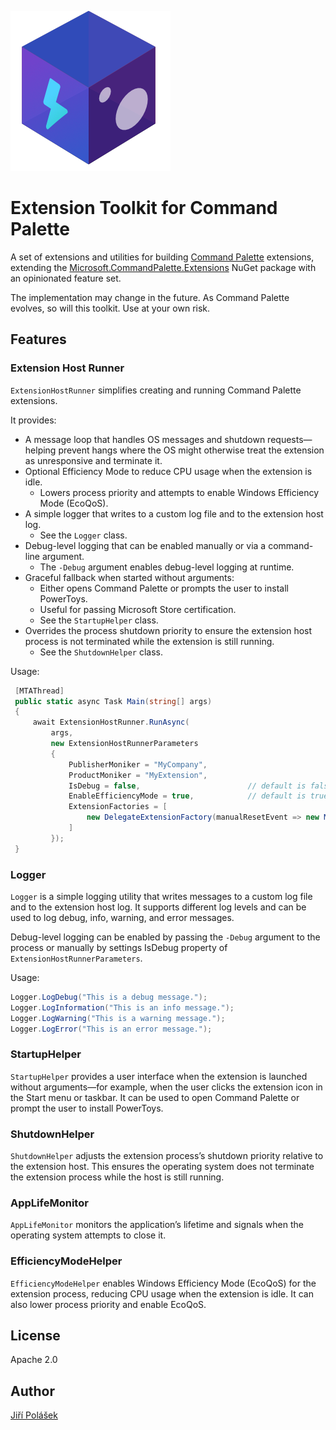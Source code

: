 ![Logo](https://raw.githubusercontent.com/jiripolasek/JPSoftworks.CommandPalette.Extensions.Toolkit/refs/heads/master/art/StoreLogo.png)

# Extension Toolkit for Command Palette

A set of extensions and utilities for building [Command Palette](https://learn.microsoft.com/en-us/windows/powertoys/command-palette/overview) extensions, extending the [Microsoft.CommandPalette.Extensions](https://www.nuget.org/packages/Microsoft.CommandPalette.Extensions/) NuGet package with an opinionated feature set.

The implementation may change in the future. As Command Palette evolves, so will this toolkit. Use at your own risk.

## Features

### Extension Host Runner

`ExtensionHostRunner` simplifies creating and running Command Palette extensions.

It provides:
- A message loop that handles OS messages and shutdown requests—helping prevent hangs where the OS might otherwise treat the extension as unresponsive and terminate it.
- Optional Efficiency Mode to reduce CPU usage when the extension is idle.  
  - Lowers process priority and attempts to enable Windows Efficiency Mode (EcoQoS).
- A simple logger that writes to a custom log file and to the extension host log.  
  - See the `Logger` class.
- Debug-level logging that can be enabled manually or via a command-line argument.  
  - The `-Debug` argument enables debug-level logging at runtime.
- Graceful fallback when started without arguments:  
  - Either opens Command Palette or prompts the user to install PowerToys.  
  - Useful for passing Microsoft Store certification.
  - See the `StartupHelper` class.
 - Overrides the process shutdown priority to ensure the extension host process is not terminated while the extension is still running.  
   - See the `ShutdownHelper` class.

Usage:

```csharp
 [MTAThread]
 public static async Task Main(string[] args)
 {
     await ExtensionHostRunner.RunAsync(
         args,
         new ExtensionHostRunnerParameters
         {
             PublisherMoniker = "MyCompany",
             ProductMoniker = "MyExtension",
             IsDebug = false,                        // default is false
             EnableEfficiencyMode = true,            // default is true
             ExtensionFactories = [
                 new DelegateExtensionFactory(manualResetEvent => new MyExtension(manualResetEvent))
             ]
         });
 }
```

### Logger

`Logger` is a simple logging utility that writes messages to a custom log file and to the extension host log. It supports different log levels and can be used to log debug, info, warning, and error messages.

Debug-level logging can be enabled by passing the `-Debug` argument to the process or manually by settings IsDebug property of `ExtensionHostRunnerParameters`. 

Usage:
```csharp
Logger.LogDebug("This is a debug message.");
Logger.LogInformation("This is an info message.");
Logger.LogWarning("This is a warning message.");
Logger.LogError("This is an error message.");
```

### StartupHelper

`StartupHelper` provides a user interface when the extension is launched without arguments—for example, when the user clicks the extension icon in the Start menu or taskbar. It can be used to open Command Palette or prompt the user to install PowerToys.

### ShutdownHelper

`ShutdownHelper` adjusts the extension process’s shutdown priority relative to the extension host. This ensures the operating system does not terminate the extension process while the host is still running.

### AppLifeMonitor

`AppLifeMonitor` monitors the application’s lifetime and signals when the operating system attempts to close it.

### EfficiencyModeHelper

`EfficiencyModeHelper` enables Windows Efficiency Mode (EcoQoS) for the extension process, reducing CPU usage when the extension is idle. It can also lower process priority and enable EcoQoS.

## License

Apache 2.0

## Author

[Jiří Polášek](https://jiripolasek.com)